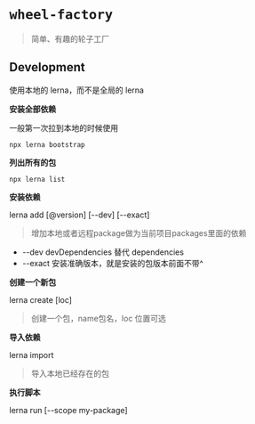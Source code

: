 # `wheel-factory`

> 简单、有趣的轮子工厂

## Development

使用本地的 lerna，而不是全局的 lerna

**安装全部依赖**

一般第一次拉到本地的时候使用

```
npx lerna bootstrap
```

**列出所有的包**

```
npx lerna list
```

**安装依赖**

lerna add <package>[@version] [--dev] [--exact]

> 增加本地或者远程package做为当前项目packages里面的依赖

- --dev devDependencies 替代 dependencies
- --exact 安装准确版本，就是安装的包版本前面不带^

**创建一个新包**

lerna create <name> [loc]

> 创建一个包，name包名，loc 位置可选

**导入依赖**

lerna import <path-to-external-repository>

> 导入本地已经存在的包

**执行脚本**

lerna run [--scope my-package] <script>
